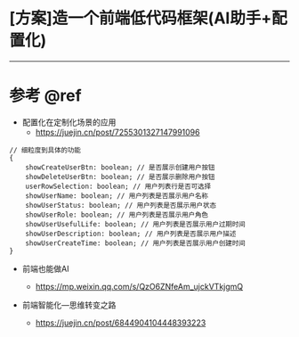 # [方案]造一个前端低代码框架(AI助手+配置化)

---

# 参考 @ref

- 配置化在定制化场景的应用
  - https://juejin.cn/post/7255301327147991096

```
// 细粒度到具体的功能
{
    showCreateUserBtn: boolean; // 是否展示创建用户按钮
    showDeleteUserBtn: boolean; // 是否展示删除用户按钮
    userRowSelection: boolean; // 用户列表行是否可选择
    showUserName: boolean; // 用户列表是否展示用户名称
    showUserStatus: boolean; // 用户列表是否展示用户状态
    showUserRole: boolean; // 用户列表是否展示用户角色
    showUserUsefulLife: boolean; // 用户列表是否展示用户过期时间
    showUserDescription: boolean; // 用户列表是否展示用户描述
    showUserCreateTime: boolean; // 用户列表是否展示用户创建时间
}
```

- 前端也能做AI
  - https://mp.weixin.qq.com/s/QzO6ZNfeAm_ujckVTkjgmQ

- 前端智能化—思维转变之路
  - https://juejin.cn/post/6844904104448393223